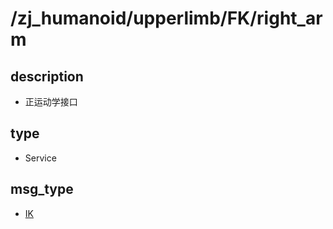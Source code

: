 # /zj_humanoid/upperlimb/FK/right_arm

## description
- 正运动学接口

## type
- Service

## msg_type
- [IK](../../../../zj_humanoid_types.md#IK)

